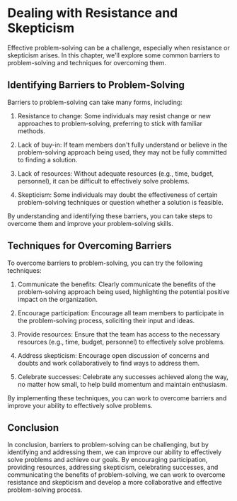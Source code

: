 Dealing with Resistance and Skepticism
=========================================================================================

Effective problem-solving can be a challenge, especially when resistance or skepticism arises. In this chapter, we'll explore some common barriers to problem-solving and techniques for overcoming them.

Identifying Barriers to Problem-Solving
---------------------------------------

Barriers to problem-solving can take many forms, including:

1. Resistance to change: Some individuals may resist change or new approaches to problem-solving, preferring to stick with familiar methods.

2. Lack of buy-in: If team members don't fully understand or believe in the problem-solving approach being used, they may not be fully committed to finding a solution.

3. Lack of resources: Without adequate resources (e.g., time, budget, personnel), it can be difficult to effectively solve problems.

4. Skepticism: Some individuals may doubt the effectiveness of certain problem-solving techniques or question whether a solution is feasible.

By understanding and identifying these barriers, you can take steps to overcome them and improve your problem-solving skills.

Techniques for Overcoming Barriers
----------------------------------

To overcome barriers to problem-solving, you can try the following techniques:

1. Communicate the benefits: Clearly communicate the benefits of the problem-solving approach being used, highlighting the potential positive impact on the organization.

2. Encourage participation: Encourage all team members to participate in the problem-solving process, soliciting their input and ideas.

3. Provide resources: Ensure that the team has access to the necessary resources (e.g., time, budget, personnel) to effectively solve problems.

4. Address skepticism: Encourage open discussion of concerns and doubts and work collaboratively to find ways to address them.

5. Celebrate successes: Celebrate any successes achieved along the way, no matter how small, to help build momentum and maintain enthusiasm.

By implementing these techniques, you can work to overcome barriers and improve your ability to effectively solve problems.

Conclusion
----------

In conclusion, barriers to problem-solving can be challenging, but by identifying and addressing them, we can improve our ability to effectively solve problems and achieve our goals. By encouraging participation, providing resources, addressing skepticism, celebrating successes, and communicating the benefits of problem-solving, we can work to overcome resistance and skepticism and develop a more collaborative and effective problem-solving process.
